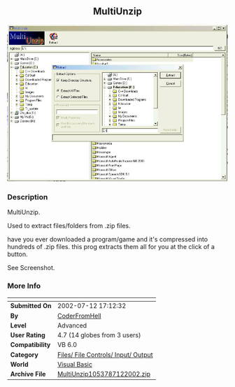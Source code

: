 ﻿<div align="center">

## MultiUnzip

<img src="PIC200271212254412.jpg">
</div>

### Description

MultiUnzip.

Used to extract files/folders from .zip files.

have you ever downloaded a program/game and it's compressed into hundreds of .zip files. this prog extracts them all for you at the click of a button.

See Screenshot.
 
### More Info
 


<span>             |<span>
---                |---
**Submitted On**   |2002-07-12 17:12:32
**By**             |[CoderFromHell](https://github.com/Planet-Source-Code/PSCIndex/blob/master/ByAuthor/coderfromhell.md)
**Level**          |Advanced
**User Rating**    |4.7 (14 globes from 3 users)
**Compatibility**  |VB 6\.0
**Category**       |[Files/ File Controls/ Input/ Output](https://github.com/Planet-Source-Code/PSCIndex/blob/master/ByCategory/files-file-controls-input-output__1-3.md)
**World**          |[Visual Basic](https://github.com/Planet-Source-Code/PSCIndex/blob/master/ByWorld/visual-basic.md)
**Archive File**   |[MultiUnzip1053787122002\.zip](https://github.com/Planet-Source-Code/coderfromhell-multiunzip__1-36838/archive/master.zip)








